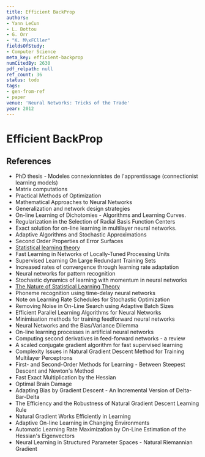```yaml
---
title: Efficient BackProp
authors:
- Yann LeCun
- L. Bottou
- G. Orr
- "K. M\xFCller"
fieldsOfStudy:
- Computer Science
meta_key: efficient-backprop
numCitedBy: 2630
pdf_relpath: null
ref_count: 36
status: todo
tags:
- gen-from-ref
- paper
venue: 'Neural Networks: Tricks of the Trade'
year: 2012
---
```


# Efficient BackProp

## References

- PhD thesis - Modeles connexionnistes de l'apprentissage (connectionist learning models)
- Matrix computations
- Practical Methods of Optimization
- Mathematical Approaches to Neural Networks
- Generalization and network design strategies
- On-line Learning of Dichotomies - Algorithms and Learning Curves.
- Regularization in the Selection of Radial Basis Function Centers
- Exact solution for on-line learning in multilayer neural networks.
- Adaptive Algorithms and Stochastic Approximations
- Second Order Properties of Error Surfaces
- [Statistical learning theory](./statistical-learning-theory.md)
- Fast Learning in Networks of Locally-Tuned Processing Units
- Supervised Learning On Large Redundant Training Sets
- Increased rates of convergence through learning rate adaptation
- Neural networks for pattern recognition
- Stochastic dynamics of learning with momentum in neural networks
- [The Nature of Statistical Learning Theory](./the-nature-of-statistical-learning-theory.md)
- Phoneme recognition using time-delay neural networks
- Note on Learning Rate Schedules for Stochastic Optimization
- Removing Noise in On-Line Search using Adaptive Batch Sizes
- Efficient Parallel Learning Algorithms for Neural Networks
- Minimisation methods for training feedforward neural networks
- Neural Networks and the Bias/Variance Dilemma
- On-line learning processes in artificial neural networks
- Computing second derivatives in feed-forward networks - a review
- A scaled conjugate gradient algorithm for fast supervised learning
- Complexity Issues in Natural Gradient Descent Method for Training Multilayer Perceptrons
- First- and Second-Order Methods for Learning - Between Steepest Descent and Newton's Method
- Fast Exact Multiplication by the Hessian
- Optimal Brain Damage
- Adapting Bias by Gradient Descent - An Incremental Version of Delta-Bar-Delta
- The Efficiency and the Robustness of Natural Gradient Descent Learning Rule
- Natural Gradient Works Efficiently in Learning
- Adaptive On-line Learning in Changing Environments
- Automatic Learning Rate Maximization by On-Line Estimation of the Hessian's Eigenvectors
- Neural Learning in Structured Parameter Spaces - Natural Riemannian Gradient
